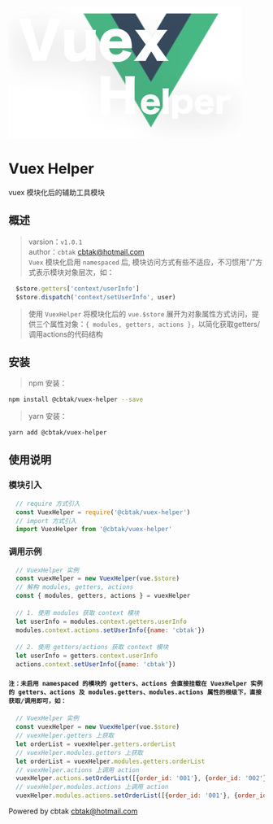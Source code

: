 ![avatar](/logo.png ':size=480')
# Vuex Helper
vuex 模块化后的辅助工具模块
## 概述
> varsion：`v1.0.1`
<br>author：`cbtak` <cbtak@hotmail.com>
<br>`Vuex` 模块化启用 `namespaced` 后, 模块访问方式有些不适应，不习惯用"/"方式表示模块对象层次，如：
```js
  $store.getters['context/userInfo']
  $store.dispatch('context/setUserInfo', user)
```
> 使用 `VuexHelper` 将模块化后的 `vue.$store` 展开为对象属性方式访问，提供三个属性对象：`{ modules, getters, actions }`，以简化获取getters/调用actions的代码结构

## 安装
> npm 安装：
```bash
npm install @cbtak/vuex-helper --save
```
> yarn 安装：
```bash
yarn add @cbtak/vuex-helper
```

## 使用说明

### 模块引入
```js
  // require 方式引入
  const VuexHelper = require('@cbtak/vuex-helper')
  // import 方式引入
  import VuexHelper from '@cbtak/vuex-helper'
```

### 调用示例
```js
  // VuexHelper 实例
  const vuexHelper = new VuexHelper(vue.$store)
  // 解构 modules, getters, actions
  const { modules, getters, actions } = vuexHelper

  // 1. 使用 modules 获取 context 模块
  let userInfo = modules.context.getters.userInfo
  modules.context.actions.setUserInfo({name: 'cbtak'})

  // 2. 使用 getters/actions 获取 context 模块
  let userInfo = getters.context.userInfo
  actions.context.setUserInfo({name: 'cbtak'})
```
#### `注：未启用 namespaced 的模块的 getters、actions 会直接挂载在 VuexHelper 实例的 getters、actions 及 modules.getters、modules.actions 属性的根级下，直接获取/调用即可，如：`
```js
  // VuexHelper 实例
  const vuexHelper = new VuexHelper(vue.$store)
  // vuexHelper.getters 上获取
  let orderList = vuexHelper.getters.orderList
  // vuexHelper.modules.getters 上获取
  let orderList = vuexHelper.modules.getters.orderList
  // vuexHelper.actions 上调用 action
  vuexHelper.actions.setOrderList([{order_id: '001'}, {order_id: '002'}])
  // vuexHelper.modules.actions 上调用 action
  vuexHelper.modules.actions.setOrderList([{order_id: '001'}, {order_id: '002'}])
```

Powered by cbtak <cbtak@hotmail.com>
